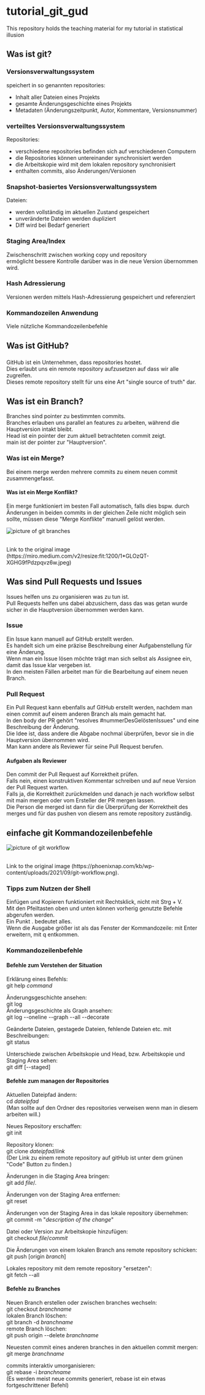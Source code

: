 # tutorial_git_gud
This repository holds the teaching material for my tutorial in statistical illusion

## Was ist git?

### Versionsverwaltungssystem

speichert in so genannten repositories:
- Inhalt aller Dateien eines Projekts
- gesamte Änderungsgeschichte eines Projekts
- Metadaten (Änderungszeitpunkt, Autor, Kommentare, Versionsnummer)

### verteiltes Versionsverwaltungssystem

Repositories:
- verschiedene repositories befinden sich auf verschiedenen Computern
- die Repositories können untereinander synchronisiert werden
- die Arbeitskopie wird mit dem lokalen repository synchronisiert
- enthalten commits, also Änderungen/Versionen

### Snapshot-basiertes Versionsverwaltungssystem

Dateien:
- werden vollständig im aktuellen Zustand gespeichert
- unveränderte Dateien werden dupliziert
- Diff wird bei Bedarf generiert

### Staging Area/Index
<p>
Zwischenschritt zwischen working copy und repository<br>
ermöglicht bessere Kontrolle darüber was in die neue Version übernommen wird.</p>

### Hash Adressierung

Versionen werden mittels Hash-Adressierung gespeichert und referenziert

### Kommandozeilen Anwendung

Viele nützliche Kommandozeilenbefehle

## Was ist GitHub?

###

<p>
GitHub ist ein Unternehmen, dass repositories hostet.<br>
Dies erlaubt uns ein remote repository aufzusetzen auf dass wir alle zugreifen.<br>
Dieses remote repository stellt für uns eine Art "single source of truth" dar.</p>

## Was ist ein Branch?
<p>
Branches sind pointer zu bestimmten commits.<br>
Branches erlauben uns parallel an features zu arbeiten, während die Hauptversion intakt bleibt.<br>
Head ist ein pointer der zum aktuell betrachteten commit zeigt.<br>
main ist der pointer zur "Hauptversion".</p>

### Was ist ein Merge?
<p>
Bei einem merge werden mehrere commits zu einem neuen commit zusammengefasst.</p>

#### Was ist ein Merge Konflikt?
<p>
Ein merge funktioniert im besten Fall automatisch, falls dies bspw. durch Änderungen in beiden commits in der gleichen Zeile nicht möglich sein sollte, müssen diese "Merge Konflikte" manuell gelöst werden.</p>

![picture of git branches](/git-branch.jpg)
<p><br>
Link to the original image (https://miro.medium.com/v2/resize:fit:1200/1*GLOzQT-XGHG9fPdzpqvz6w.jpeg)</p>

## Was sind Pull Requests und Issues
<p>
Issues helfen uns zu organisieren was zu tun ist.<br>
Pull Requests helfen uns dabei abzusichern, dass das was getan wurde sicher in die Hauptversion übernommen werden kann.<br>

### Issue
<p>
Ein Issue kann manuell auf GitHub erstellt werden.<br>
Es handelt sich um eine präzise Beschreibung einer Aufgabenstellung für eine Änderung.<br>
Wenn man ein Issue lösen möchte trägt man sich selbst als Assignee ein, damit das Issue klar vergeben ist.<br>
In den meisten Fällen arbeitet man für die Bearbeitung auf einem neuen Branch.</p>

### Pull Request
<p>
Ein Pull Request kann ebenfalls auf GitHub erstellt werden, nachdem man einen commit auf einem anderen Branch als main gemacht hat.<br>
In den body der PR gehört "resolves #nummerDesGelöstenIssues" und eine Beschreibung der Änderung.<br>
Die Idee ist, dass andere die Abgabe nochmal überprüfen, bevor sie in die Hauptversion übernommen wird.<br>
Man kann andere als Reviewer für seine Pull Request berufen.</p>

#### Aufgaben als Reviewer

<p>
Den commit der Pull Request auf Korrektheit prüfen.<br>
Falls nein, einen konstruktiven Kommentar schreiben und auf neue Version der Pull Request warten.<br>
Falls ja, die Korrektheit zurückmelden und danach je nach workflow selbst mit main mergen oder vom Ersteller der PR mergen lassen.<br>
Die Person die merged ist dann für die Überprüfung der Korrektheit des merges und für das pushen von diesem ans remote repository zuständig.<br>
</p>

## einfache git Kommandozeilenbefehle

![picture of git workflow](/git-workflow.png)
<p><br>
Link to the original image (https://phoenixnap.com/kb/wp-content/uploads/2021/09/git-workflow.png).<br>

### Tipps zum Nutzen der Shell

Einfügen und Kopieren funktioniert mit Rechtsklick, nicht mit Strg + V.<br>
Mit den Pfeiltasten oben und unten können vorherig genutzte Befehle abgerufen werden.<br>
Ein Punkt . bedeutet alles. <br>
Wenn die Ausgabe größer ist als das Fenster der Kommandozeile: mit Enter erweitern, mit q entkommen.<br>

### Kommandozeilenbefehle

#### Befehle zum Verstehen der Situation

Erklärung eines Befehls:<br>
git help *command*<br>

Änderungsgeschichte ansehen:<br>
git log<br>
Änderungsgeschichte als Graph ansehen:<br>
git log --oneline --graph --all --decorate<br>

Geänderte Dateien, gestagede Dateien, fehlende Dateien etc. mit Beschreibungen:<br>
git status<br>

Unterschiede zwischen Arbeitskopie und Head, bzw. Arbeitskopie und Staging Area sehen:<br>
git diff \[--staged\]<br>

#### Befehle zum managen der Repositories

Aktuellen Dateipfad ändern:<br>
cd *dateipfad*<br>
\(Man sollte auf den Ordner des repositories verweisen wenn man in diesem arbeiten will.\)<br>

Neues Repository erschaffen:<br>
git init<br>

Repository klonen:<br>
git clone *dateipfad*/*link*<br>
\(Der Link zu einem remote repository auf gitHub ist unter dem grünen "Code" Button zu finden.\)<br>

Änderungen in die Staging Area bringen:<br>
git add *file*/.<br>

Änderungen von der Staging Area entfernen:<br>
git reset<br>

Änderungen von der Staging Area in das lokale repository übernehmen:<br>
git commit -m "*description of the change*"<br>

Datei oder Version zur Arbeitskopie hinzufügen:<br>
git checkout *file*/*commit*<br>

Die Änderungen von einem lokalen Branch ans remote repository schicken:<br>
git push \[origin *branch*\]<br>

Lokales repository mit dem remote repository "ersetzen":<br>
git fetch --all<br>

#### Befehle zu Branches

Neuen Branch erstellen oder zwischen branches wechseln:<br>
git checkout *branchname*<br>
lokalen Branch löschen:<br>
git branch -d *branchname*<br>
remote Branch löschen:<br>
git push origin --delete *branchname*<br>

Neuesten commit eines anderen branches in den aktuellen commit mergen:<br>
git merge *branchname*<br>

commits interaktiv umorganisieren:<br>
git rebase -i *branchname*<br>
\(Es werden meist neue commits generiert, rebase ist ein etwas fortgeschrittener Befehl\)<br>
</p>

